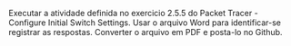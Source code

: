 Executar a atividade definida no exercicio 2.5.5 do Packet Tracer - Configure Initial Switch Settings.
Usar o arquivo Word para identificar-se registrar as respostas. 
Converter o arquivo em PDF e posta-lo no Github.
